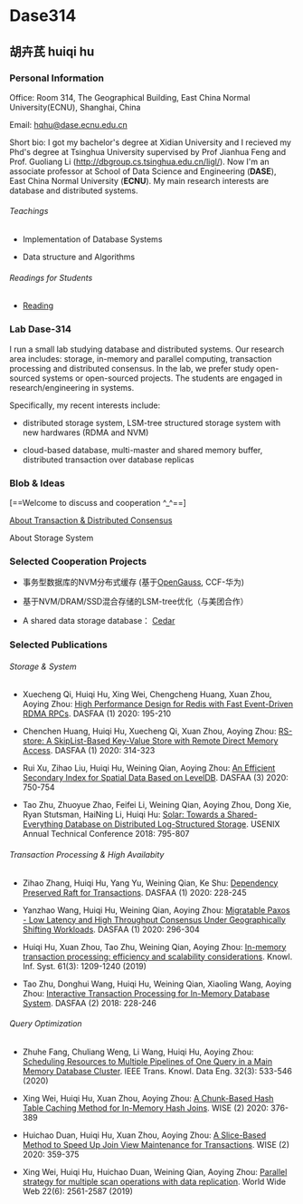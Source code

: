 # Dase314

## 胡卉芪 huiqi hu


###  Personal Information 


Office: Room 314, The Geographical Building, East China Normal University(ECNU), Shanghai, China

Email: hqhu@dase.ecnu.edu.cn

Short bio: I got my bachelor's degree at Xidian University and I recieved my Phd's degree at Tsinghua University supervised by Prof Jianhua Feng and Prof. Guoliang Li (<http://dbgroup.cs.tsinghua.edu.cn/ligl/>). Now I'm an associate professor at School of Data Science and Engineering (**DASE**), East China Normal University (**ECNU**). My main research interests are database and distributed systems.


###### Teachings

* Implementation of Database Systems

* Data structure and Algorithms


###### Readings for Students


* [Reading](https://github.com/dase314ecnu/huiqihu.github.io/blob/master/readings/reading2020.md)

###  Lab Dase-314

I run a small lab studying database and distributed systems. Our research area includes: storage, in-memory and parallel computing,  transaction processing and distributed consensus. In the lab, we prefer study open-sourced systems or open-sourced projects. The students are engaged in research/engineering in systems.

Specifically, my recent interests include:

* distributed storage system, LSM-tree structured storage system with new hardwares (RDMA and NVM)

* cloud-based database, multi-master and shared memory buffer, distributed transaction over database replicas



### Blob & Ideas


[==Welcome to discuss and cooperation ^_^==]

[About Transaction & Distributed Consensus](https://github.com/dase314ecnu/huiqihu.github.io/blob/master/template/1.md)


About Storage System



### Selected Cooperation Projects

* 事务型数据库的NVM分布式缓存 (基于[OpenGauss](https://opengauss.org/en/), CCF-华为)

* 基于NVM/DRAM/SSD混合存储的LSM-tree优化（与美团合作）

* A shared data storage database： [Cedar](https://github.com/daseECNU/Cedar)


### Selected Publications

###### Storage & System

* Xuecheng Qi, Huiqi Hu, Xing Wei, Chengcheng Huang, Xuan Zhou, Aoying Zhou: [High Performance Design for Redis with Fast Event-Driven RDMA RPCs](https://link.springer.com/chapter/10.1007%2F978-3-030-59410-7_12). DASFAA (1) 2020: 195-210

* Chenchen Huang, Huiqi Hu, Xuecheng Qi, Xuan Zhou, Aoying Zhou: [RS-store: A SkipList-Based Key-Value Store with Remote Direct Memory Access](https://link.springer.com/chapter/10.1007%2F978-3-030-59410-7_22). DASFAA (1) 2020: 314-323

* Rui Xu, Zihao Liu, Huiqi Hu, Weining Qian, Aoying Zhou: [An Efficient Secondary Index for Spatial Data Based on LevelDB](https://link.springer.com/chapter/10.1007%2F978-3-030-59419-0_50). DASFAA (3) 2020: 750-754


* 	Tao Zhu, Zhuoyue Zhao, Feifei Li, Weining Qian, Aoying Zhou, Dong Xie, Ryan Stutsman, HaiNing Li, Huiqi Hu: [Solar: Towards a Shared-Everything Database on Distributed Log-Structured Storage](https://www.usenix.org/conference/atc18/presentation/zhu). USENIX Annual Technical Conference 2018: 795-807







###### Transaction Processing & High Availabity 


* Zihao Zhang, Huiqi Hu, Yang Yu, Weining Qian, Ke Shu: [Dependency Preserved Raft for Transactions](https://link.springer.com/chapter/10.1007%2F978-3-030-59410-7_14). DASFAA (1) 2020: 228-245

* Yanzhao Wang, Huiqi Hu, Weining Qian, Aoying Zhou: [Migratable Paxos - Low Latency and High Throughput Consensus Under Geographically Shifting Workloads](https://link.springer.com/chapter/10.1007%2F978-3-030-59410-7_20). DASFAA (1) 2020: 296-304

* Huiqi Hu, Xuan Zhou, Tao Zhu, Weining Qian, Aoying Zhou: [In-memory transaction processing: efficiency and scalability considerations](https://link.springer.com/article/10.1007%2Fs10115-019-01340-7). Knowl. Inf. Syst. 61(3): 1209-1240 (2019)

* Tao Zhu, Donghui Wang, Huiqi Hu, Weining Qian, Xiaoling Wang, Aoying Zhou: [Interactive Transaction Processing for In-Memory Database System](https://link.springer.com/chapter/10.1007%2F978-3-319-91458-9_14). DASFAA (2) 2018: 228-246


###### Query Optimization

* Zhuhe Fang, Chuliang Weng, Li Wang, Huiqi Hu, Aoying Zhou: [Scheduling Resources to Multiple Pipelines of One Query in a Main Memory Database Cluster](https://ieeexplore.ieee.org/document/8566007). IEEE Trans. Knowl. Data Eng. 32(3): 533-546 (2020)

* Xing Wei, Huiqi Hu, Xuan Zhou, Aoying Zhou: [A Chunk-Based Hash Table Caching Method for In-Memory Hash Joins](https://link.springer.com/chapter/10.1007%2F978-3-030-62008-0_26). WISE (2) 2020: 376-389

* Huichao Duan, Huiqi Hu, Xuan Zhou, Aoying Zhou: [A Slice-Based Method to Speed Up Join View Maintenance for Transactions](https://link.springer.com/chapter/10.1007%2F978-3-030-62008-0_25). WISE (2) 2020: 359-375

* Xing Wei, Huiqi Hu, Huichao Duan, Weining Qian, Aoying Zhou: [Parallel strategy for multiple scan operations with data replication](https://link.springer.com/article/10.1007/s11280-018-0625-7). World Wide Web 22(6): 2561-2587 (2019)

  












